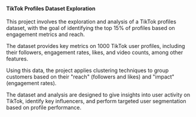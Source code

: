 #### TikTok Profiles Dataset Exploration

This project involves the exploration and analysis of a TikTok profiles dataset, with the goal of identifying the top 15% of profiles based on engagement metrics and reach. 

The dataset provides key metrics on 1000 TikTok user profiles, including their followers, engagement rates, likes, and video counts, among other features. 

Using this data, the project applies clustering techniques to group customers based on their "reach" (followers and likes) and "impact" (engagement rates).

The dataset and analysis are designed to give insights into user activity on TikTok, identify key influencers, and perform targeted user segmentation based on profile performance.
